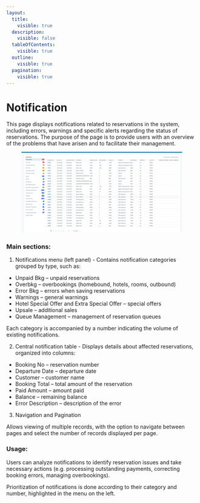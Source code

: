 ```yaml
---
layout:
  title:
    visible: true
  description:
    visible: false
  tableOfContents:
    visible: true
  outline:
    visible: true
  pagination:
    visible: true
---
```


# Notification

This page displays notifications related to reservations in the system, including errors, warnings and specific alerts regarding the status of reservations. The purpose of the page is to provide users with an overview of the problems that have arisen and to facilitate their management.&#x20;

<figure><img src="../.gitbook/assets/image (1) (1) (1) (1) (1) (1) (1) (1) (1) (1) (1) (1) (1) (1) (1) (1) (1) (1) (1) (1).png" alt=""><figcaption></figcaption></figure>

### Main sections:&#x20;

1. Notifications menu (left panel) - Contains notification categories grouped by type, such as:&#x20;

* Unpaid Bkg – unpaid reservations&#x20;
* Overbkg – overbookings (homebound, hotels, rooms, outbound)&#x20;
* Error Bkg – errors when saving reservations&#x20;
* Warnings – general warnings&#x20;
* Hotel Special Offer and Extra Special Offer – special offers&#x20;
* Upsale – additional sales&#x20;
* Queue Management – ​​management of reservation queues&#x20;

Each category is accompanied by a number indicating the volume of existing notifications.&#x20;

2. Central notification table - Displays details about affected reservations, organized into columns:&#x20;

* Booking No – reservation number&#x20;
* Departure Date – departure date&#x20;
* Customer – customer name&#x20;
* Booking Total – total amount of the reservation&#x20;
* Paid Amount – amount paid&#x20;
* Balance – remaining balance
* Error Description – description of the error&#x20;

3. Navigation and Pagination&#x20;

Allows viewing of multiple records, with the option to navigate between pages and select the number of records displayed per page.&#x20;

### Usage:&#x20;

Users can analyze notifications to identify reservation issues and take necessary actions (e.g. processing outstanding payments, correcting booking errors, managing overbookings).&#x20;

Prioritization of notifications is done according to their category and number, highlighted in the menu on the left.
